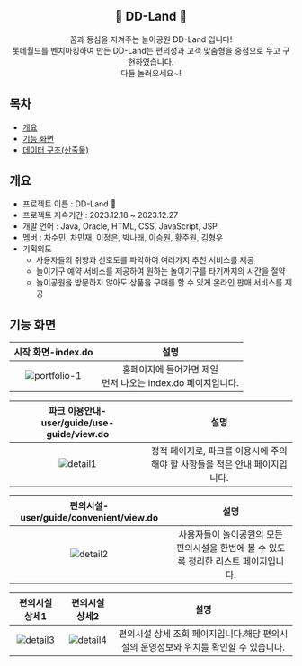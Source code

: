 <div align="center">
<h2>🎠 DD-Land 🎠</h2>
꿈과 동심을 지켜주는 놀이공원 DD-Land 입니다!<br>롯데월드를 벤치마킹하여 만든 DD-Land는 편의성과 고객 맞춤형을 중점으로 두고 구현하였습니다.<br>다들 놀러오세요~!
</div>

## 목차
  - [개요](#개요) 
  - [기능 화면](#기능-화면)
  - [데이터 구조(산출물)](#데이터-구조)


## 개요
- 프로젝트 이름 : DD-Land 🎠
- 프로젝트 지속기간 : 2023.12.18 ~ 2023.12.27
- 개발 언어 : Java, Oracle, HTML, CSS, JavaScript, JSP
- 멤버 : 차수민, 차민재, 이정은, 박나래, 이승원, 황주원, 김형우
- 기획의도
  <ul>
    <li>사용자들의 취향과 선호도를 파악하여 여러가지 추천 서비스를 제공</li>
    <li>놀이기구 예약 서비스를 제공하여 원하는 놀이기구를 타기까지의 시간을 절약</li>
    <li>놀이공원을 방문하지 않아도 상품을 구매를 할 수 있게 온라인 판매 서비스를 제공</li>
  </ul>

## 기능 화면
|시작 화면-index.do|설명|
|:---:|:---:|
|![portfolio-1](https://github.com/smcha16/dd-land/assets/140796984/f8d18fdc-63df-417a-9538-b02a72ad626b)|홈페이지에 들어가면 제일<br>먼저 나오는 index.do 페이지입니다.|

|파크 이용안내-user/guide/use-guide/view.do|설명|
|:---:|:---:|
|![detail1](https://github.com/smcha16/dd-land/assets/140796984/b54ae7f7-c88e-4760-93cd-4a82654e674e)|정적 페이지로, 파크를 이용시에 주의해야 할 사항들을 적은 안내 페이지입니다.|

|편의시설-user/guide/convenient/view.do|설명|
|:---:|:---:|
|![detail2](https://github.com/smcha16/dd-land/assets/140796984/497d46a4-2832-4328-a908-cc35cfa819ce)|사용자들이 놀이공원의 모든 편의시설을 한번에 볼 수 있도록 정리한 리스트 페이지입니다.|

|편의시설 상세1|편의시설 상세2|설명|
|:---:|:---:|:---:|
|![detail3](https://github.com/smcha16/dd-land/assets/140796984/5d9a7b7c-503c-4c3d-a744-1758ee5a5db1)|![detail4](https://github.com/smcha16/dd-land/assets/140796984/9bfa03cd-b9e2-4654-8662-3d774ed7ca6a)|편의시설 상세 조회 페이지입니다.해당 편의시설의 운영정보와 위치를 확인할 수 있습니다.|
